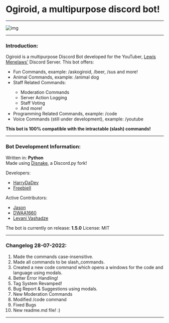 <h1>Ogiroid, a multipurpose discord bot!</h1>
<hr>
<img src="https://media.discordapp.net/attachments/985729550732394536/1002138392554897479/Ogiroid.png?width=1440&height=583" alt="img">
<hr>
<h3>Introduction:</h3>
Ogiroid is a multipurpose Discord Bot developed for the YouTuber, <a href="https://www.youtube.com/c/CodingwithLewis">Lewis Menelaws'</a> Discord Server.
This bot offers:
<ul>
<li>Fun Commands, example: /askogiroid, /beer, /sus and more! </li>
<li>Animal Commands, example: /animal dog</li>
<li>Staff Related Commands:</li>
<ul>
<li>Moderation Commands</li>
<li>Server Action Logging</li>
<li>Staff Voting</li>
<li>And more!</li>
</ul>
<li>Programming Related Commands, example: /code</li>
<li>Voice Commands (still under development), example: /youtube</li>
</ul>
<b>This bot is 100% compatible with the intractable (slash) commands!</b>
<hr>
<h3>Bot Development Information:</h3>
<p>Written in: <b>Python</b><br>Made using <a href="https://disnake.dev/">Disnake</a>, a Discord.py fork!</p>
Developers:
<ul>
<li><a href="https://github.com/ImmaHarry">HarryDaDev</a></li>
<li><a href="https://github.com/FreebieII">FreebieII</a></li>
</ul>
Active Contributors:
<ul>
<li><a href="https://github.com/JasonLovesDoggo">Jason</a></li>
<li><a href="https://github.com/DWAA1660">DWAA1660</a></li>
<li><a href="https://github.com/LevaniVashadze">Levani Vashadze</a></li>
</ul>
The bot is currently on release: <b>1.5.0</b>
License: MIT
<hr>
<h3>Changelog 28-07-2022:</h3>
<ol>
<li>Made the commands case-insensitive.</li>
<li>Made all commands to be slash_commands.</li>
<li>Created a new code command which opens a windows for the code and language using modals.</li>
<li>Better Error Handling!</li>
<li>Tag System Revamped!</li>
<li>Bug Report & Suggestions using modals.</li>
<li>New Moderation Commands</li>
<li>Modified /code command</li>
<li>Fixed Bugs</li>
<li>New readme.md file! :)</li>
</ol>
<hr>
